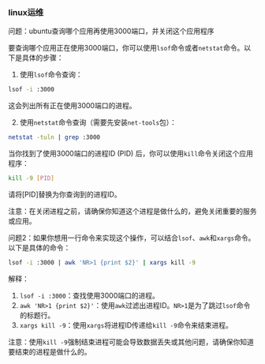 ### linux运维



问题：ubuntu查询哪个应用再使用3000端口，并关闭这个应用程序



要查询哪个应用正在使用3000端口，你可以使用`lsof`命令或者`netstat`命令。以下是具体的步骤：

1. 使用`lsof`命令查询：
```bash
lsof -i :3000
```
这会列出所有正在使用3000端口的进程。

2. 使用`netstat`命令查询（需要先安装`net-tools`包）：
```bash
netstat -tuln | grep :3000
```

当你找到了使用3000端口的进程ID (PID) 后，你可以使用`kill`命令关闭这个应用程序：
```bash
kill -9 [PID]
```
请将[PID]替换为你查询到的进程ID。

注意：在关闭进程之前，请确保你知道这个进程是做什么的，避免关闭重要的服务或应用。





问题2：如果你想用一行命令来实现这个操作，可以结合`lsof`、`awk`和`xargs`命令。以下是具体的命令：

```bash
lsof -i :3000 | awk 'NR>1 {print $2}' | xargs kill -9
```

解释：
1. `lsof -i :3000`：查找使用3000端口的进程。
2. `awk 'NR>1 {print $2}'`：使用`awk`过滤出进程ID。`NR>1`是为了跳过`lsof`命令的标题行。
3. `xargs kill -9`：使用`xargs`将进程ID传递给`kill -9`命令来结束进程。

注意：使用`kill -9`强制结束进程可能会导致数据丢失或其他问题，请确保你知道要结束的进程是做什么的。